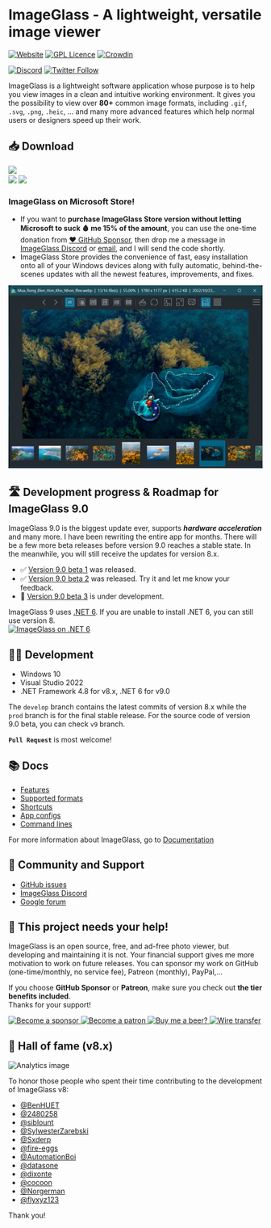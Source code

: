 ImageGlass - A lightweight, versatile image viewer
===


[![Website](https://img.shields.io/badge/www-imageglass.org-0099BC.svg?maxAge=3600&color=%233097B8)](https://imageglass.org)
[![GPL Licence](https://img.shields.io/badge/license-GPLv3-green.svg?maxAge=3600)](https://github.com/d2phap/ImageGlass/blob/master/LICENSE)
[![Crowdin](https://d322cqt584bo4o.cloudfront.net/imageglass/localized.svg)](https://crowdin.com/project/imageglass)

[![Discord](https://img.shields.io/discord/818852544859209748?label=chat&logo=discord&color=%233097B8&style=social)](http://discord.io/imageglass)
[![Twitter Follow](https://img.shields.io/twitter/follow/duongdieuphap?style=social)](https://twitter.com/duongdieuphap)


ImageGlass is a lightweight software application whose purpose is to help you view images in a clean and intuitive working environment.
It gives you the possibility to view over **80+** common image formats, including `.gif`, `.svg`, `.png`, `.heic`, ... and many more advanced features which help normal users or designers speed up their work.

## 📥 Download
<a href="https://www.microsoft.com/store/productId/9N33VZK3C7TH">
  <img height="69" src="https://user-images.githubusercontent.com/3154213/197670614-b9ecc804-ebb2-44cc-88c3-5dd321564a51.svg" /></a>

<br/>
<a href="https://imageglass.org/download">
  <img src="https://img.shields.io/github/downloads/d2phap/imageglass/total?color=%232A7C91&label=total%20downloads&style=for-the-badge" /></a>
  
<a href="https://imageglass.org/download">
  <img src="https://img.shields.io/github/downloads/d2phap/imageglass/latest/total?color=%232A7C91&label=latest%20version&style=for-the-badge" /></a>


### ImageGlass on Microsoft Store!
- If you want to **purchase ImageGlass Store version without letting Microsoft to suck 🩸 me 15% of the amount**, you can use the one-time donation from [♥ GitHub Sponsor](https://github.com/sponsors/d2phap), then drop me a message in [ImageGlass Discord](https://discord.com/channels/818852544859209748/818852544859209751) or [email](https://imageglass.org/about), and I will send the code shortly.
- ImageGlass Store provides the convenience of fast, easy installation onto all of your Windows devices along with fully automatic, behind-the-scenes updates with all the newest features, improvements, and fixes.

<a href="https://www.imageglass.org/download" target="_blank" title="View screen shots">
<img src="https://github.com/ImageGlass/config/raw/main/screenshots/v8.7/8.7_1.jpg" alt="ImageGlass 8.7.10.26" width="640">
</a><br/>


## 🛣 Development progress & Roadmap for ImageGlass 9.0
ImageGlass 9.0 is the biggest update ever, supports ***hardware acceleration*** and many more. I have been rewriting the entire app for months. There will be a few more beta releases before version 9.0 reaches a stable state. In the meanwhile, you will still receive the updates for version 8.x.
- ✅ [Version 9.0 beta 1](https://github.com/d2phap/ImageGlass/releases/tag/9.0.1.514) was released.
- ✅ [Version 9.0 beta 2](https://github.com/d2phap/ImageGlass/releases/tag/9.0.2.904) was released. Try it and let me know your feedback.
- 🎯 [Version 9.0 beta 3](https://github.com/d2phap/ImageGlass/projects/13) is under development.

ImageGlass 9 uses [.NET 6](https://devblogs.microsoft.com/dotnet/announcing-net-6/). If you are unable to install .NET 6, you can still use version 8.
  <br/>
  <a href="https://devblogs.microsoft.com/dotnet/announcing-net-6/" target="_blank" rel="noreferrer noopener">
    <img src="https://kontext.tech/api/flex/medias/obj-2290" alt="ImageGlass on .NET 6" style="height:50px" />
  </a>


## 👨‍💻 Development
- Windows 10
- Visual Studio 2022
- .NET Framework 4.8 for v8.x, .NET 6 for v9.0

The `develop` branch contains the latest commits of version 8.x while the `prod` branch is for the final stable release. For the source code of version 9.0 beta, you can check `v9` branch.

**``Pull Request``** is most welcome!



## 📚 Docs
- [Features](https://imageglass.org/docs/features)
- [Supported formats](https://imageglass.org/docs/supported-formats)
- [Shortcuts](https://imageglass.org/docs/ui-shortcuts-reference)
- [App configs](https://imageglass.org/docs/app-configs)
- [Command lines](https://imageglass.org/docs/command-line-utilities)

For more information about ImageGlass, go to [Documentation](https://imageglass.org/docs)


## 🤼 Community and Support
- [GitHub issues](https://github.com/d2phap/ImageGlass/issues)
- [ImageGlass Discord](https://discord.io/imageglass)
- [Google forum](https://groups.google.com/forum/#!forum/imageglass)


## 💖 This project needs your help!
ImageGlass is an open source, free, and ad-free photo viewer, but developing and maintaining it is not. Your financial support gives me more motivation to work on future releases. You can sponsor my work on GitHub (one-time/monthly, no service fee), Patreon (monthly), PayPal,...

If you choose **GitHub Sponsor** or **Patreon**, make sure you check out **the tier benefits included**.<br/>
Thanks for your support!

<a href="https://github.com/sponsors/d2phap" target="_blank" title="Become a sponsor">
<img src="https://img.shields.io/badge/Github-@d2phap-24292e.svg?maxAge=3600&logo=github" height="30" alt="Become a sponsor">
</a>

<a href="https://www.patreon.com/d2phap" target="_blank" title="Become a patron">
<img src="https://img.shields.io/badge/Patreon-@d2phap%20-e85b46.svg?maxAge=3600&logo=patreon" height="30" alt="Become a patron">
</a>

<a href="https://www.paypal.me/d2phap" target="_blank" title="Buy me a beer?">
<img src="https://img.shields.io/badge/PayPal-Donate%20$10%20-0070ba.svg?maxAge=3600&logo=paypal" height="30" alt="Buy me a beer?">
</a>

<a href="https://donorbox.org/imageglass" target="_blank" title="Wire transfer">
<img src="https://img.shields.io/badge/DonorBox-@imageglass%20-005384.svg?maxAge=3600&logo=donorbox" height="30" alt="Wire transfer">
</a>


## 👑 Hall of fame (v8.x)
![Analytics image](https://repobeats.axiom.co/api/embed/4a2781a2a149dd21826309275304696ec75b21fd.svg)

To honor those people who spent their time contributing to the development of ImageGlass v8:
- [@BenHUET](https://github.com/BenHUET)
- [@2480258](https://github.com/2480258)
- [@siblount](https://github.com/siblount)
- [@SylwesterZarebski](https://github.com/SylwesterZarebski)
- [@Sxderp](https://github.com/Sxderp)
- [@fire-eggs](https://github.com/fire-eggs)
- [@AutomationBoi](https://github.com/AutomationBoi)
- [@datasone](https://github.com/datasone)
- [@dixonte](https://github.com/dixonte)
- [@cocoon](https://github.com/cocoon)
- [@Norgerman](https://github.com/Norgerman)
- [@flyxyz123](https://github.com/flyxyz123)

Thank you!


